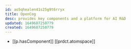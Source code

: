 ```yaml
---
id: ao5qhealen41s25g9t6rryx
title: OpenCog
desc: provides key components and a platform for AI R&D
updated: 1649607250779
created: 1649607250779
---
```



- [[p.hasComponent]] [[prdct.atomspace]]
